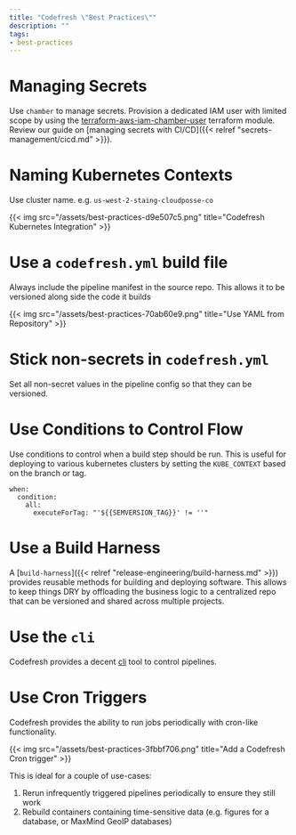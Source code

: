 ```yaml
---
title: "Codefresh \"Best Practices\""
description: ""
tags:
- best-practices
---
```


# Managing Secrets

Use `chamber` to manage secrets. Provision a dedicated IAM user with limited scope by using the  [terraform-aws-iam-chamber-user](https://github.com/cloudposse/terraform-aws-iam-chamber-user) terraform module. Review our guide on [managing secrets with CI/CD]({{< relref "secrets-management/cicd.md" >}}).

# Naming Kubernetes Contexts

Use cluster name. e.g. `us-west-2-staing-cloudposse-co`

{{< img src="/assets/best-practices-d9e507c5.png" title="Codefresh Kubernetes Integration" >}}

# Use a `codefresh.yml` build file

Always include the pipeline manifest in the source repo. This allows it to be versioned along side the code it builds

{{< img src="/assets/best-practices-70ab60e9.png" title="Use YAML from Repository" >}}

# Stick non-secrets in `codefresh.yml`

Set all non-secret values in the pipeline config so that they can be versioned.

# Use Conditions to Control Flow

Use conditions to control when a build step should be run. This is useful for deploying to various kubernetes clusters by setting the `KUBE_CONTEXT` based on the branch or tag.

```
when:
  condition:
    all:
      executeForTag: "'${{SEMVERSION_TAG}}' != ''"
```

# Use a Build Harness

A [`build-harness`]({{< relref "release-engineering/build-harness.md" >}}) provides reusable methods for building and deploying software. This allows to keep things DRY by offloading the business logic to a centralized repo that can be versioned and shared across multiple projects.

# Use the `cli`

Codefresh provides a decent [cli](https://codefresh-io.github.io/cli/) tool to control pipelines.

# Use Cron Triggers

Codefresh provides the ability to run jobs periodically with cron-like functionality.

{{< img src="/assets/best-practices-3fbbf706.png" title="Add a Codefresh Cron trigger" >}}

This is ideal for a couple of use-cases:

1. Rerun infrequently triggered pipelines periodically to ensure they still work
2. Rebuild containers containing time-sensitive data (e.g. figures for a database, or MaxMind GeoIP databases)
